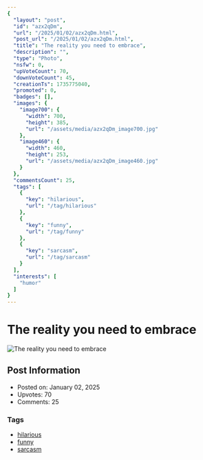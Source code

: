 ```yaml
---
{
  "layout": "post",
  "id": "azx2qDm",
  "url": "/2025/01/02/azx2qDm.html",
  "post_url": "/2025/01/02/azx2qDm.html",
  "title": "The reality you need to embrace",
  "description": "",
  "type": "Photo",
  "nsfw": 0,
  "upVoteCount": 70,
  "downVoteCount": 45,
  "creationTs": 1735775040,
  "promoted": 0,
  "badges": [],
  "images": {
    "image700": {
      "width": 700,
      "height": 385,
      "url": "/assets/media/azx2qDm_image700.jpg"
    },
    "image460": {
      "width": 460,
      "height": 253,
      "url": "/assets/media/azx2qDm_image460.jpg"
    }
  },
  "commentsCount": 25,
  "tags": [
    {
      "key": "hilarious",
      "url": "/tag/hilarious"
    },
    {
      "key": "funny",
      "url": "/tag/funny"
    },
    {
      "key": "sarcasm",
      "url": "/tag/sarcasm"
    }
  ],
  "interests": [
    "humor"
  ]
}
---
```


# The reality you need to embrace

![The reality you need to embrace](/assets/media/azx2qDm_image700.jpg)

## Post Information

- Posted on: January 02, 2025
- Upvotes: 70
- Comments: 25

### Tags

- [hilarious](/tag/hilarious)
- [funny](/tag/funny)
- [sarcasm](/tag/sarcasm)
